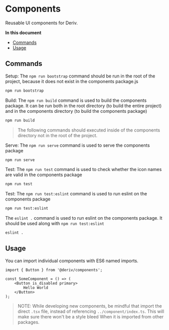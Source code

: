 # Components

Reusable UI components for Deriv.

**In this document**

- [Commands](#commands)
- [Usage](#usage)

## Commands

Setup:
The `npm run bootstrap` command should be run in the root of the project, because it does not exist in the components package.js

```sh
npm run bootstrap
```

Build:
The `npm run build` command is used to build the components package. It can be run both in the root directory (to build the entire project) and in the components directory (to build the components package)

```sh
npm run build
```

> The following commands should executed inside of the components directory not in the root of the project.

Serve:
The `npm run serve` command is used to serve the components package

```sh
npm run serve
```

Test:
The `npm run test` command is used to check whether the icon names are valid in the components package

```sh
npm run test
```

Test:
The `npm run test:eslint` command is used to run eslint on the components package

```sh
npm run test:eslint
```

The `eslint .` command is used to run eslint on the components package. It should be used along with `npm run test:eslint`

```sh
eslint .
```

## Usage

You can import individual components with ES6 named imports.

```tsx
import { Button } from '@deriv/components';

const SomeComponent = () => (
    <Button is_disabled primary>
        Hello World
    </Button>
);
```

> NOTE: While developing new components, be mindful that import the direct `.tsx` file, instead of referencing `../component/index.ts`. This will make sure there won't be a style bleed
> When it is imported from other packages.

